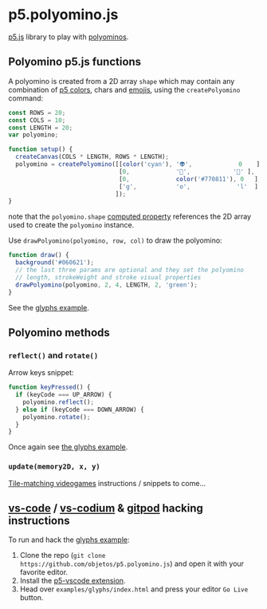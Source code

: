 # p5.polyomino.js

[p5.js](https://p5js.org/) library to play with [polyominos](https://en.wikipedia.org/wiki/Polyomino).

## Polyomino p5.js functions

A polyomino is created from a 2D array `shape` which may contain any combination of [p5 colors](https://p5js.org/reference/#/p5.Color), chars and [emojis](https://emojipedia.org/), using the `createPolyomino` command:

```js
const ROWS = 20;
const COLS = 10;
const LENGTH = 20;
var polyomino;

function setup() {
  createCanvas(COLS * LENGTH, ROWS * LENGTH);
  polyomino = createPolyomino([[color('cyan'), '👽',             0    ],
                               [0,             '🤔',            '🙈' ],
                               [0,             color('#770811'), 0   ],
                               ['g',           'o',             'l'  ]
                              ]);
}
```

note that the `polyomino.shape` [computed property](https://www.w3schools.com/js/js_object_accessors.asp) references the 2D array used to create the `polyomino` instance.

Use `drawPolyomino(polyomino, row, col)` to draw the polyomino:

```js
function draw() {
  background('#060621');
  // the last three params are optional and they set the polyomino
  // length, strokeWeight and stroke visual properties
  drawPolyomino(polyomino, 2, 4, LENGTH, 2, 'green');
}
```

See the [glyphs example](https://github.com/nakednous/p5.polyomino.js/blob/master/examples/glyphs/sketch.js).

## Polyomino methods

### `reflect()` and `rotate()`

Arrow keys snippet:

```js
function keyPressed() {
  if (keyCode === UP_ARROW) {
    polyomino.reflect();
  } else if (keyCode === DOWN_ARROW) {
    polyomino.rotate();
  }
}
```

Once again see [the glyphs example](https://github.com/nakednous/p5.polyomino.js/blob/master/examples/glyphs/sketch.js).

### `update(memory2D, x, y)`

[Tile-matching videogames](https://en.wikipedia.org/wiki/Tile-matching_video_game) instructions / snippets to come...

## [vs-code](https://code.visualstudio.com/) / [vs-codium](https://vscodium.com/) & [gitpod](https://www.gitpod.io/) hacking instructions

To run and hack the [glyphs example](https://github.com/nakednous/p5.polyomino.js/blob/master/examples/glyphs/sketch.js):

1. Clone the repo (`git clone https://github.com/objetos/p5.polyomino.js`) and open it with your favorite editor.
2. Install the [p5-vscode extension](https://marketplace.visualstudio.com/items?itemName=samplavigne.p5-vscode).
3. Head over `examples/glyphs/index.html` and press your editor `Go Live` button.